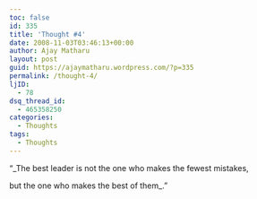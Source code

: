```yaml
---
toc: false
id: 335
title: 'Thought #4'
date: 2008-11-03T03:46:13+00:00
author: Ajay Matharu
layout: post
guid: https://ajaymatharu.wordpress.com/?p=335
permalink: /thought-4/
ljID:
  - 78
dsq_thread_id:
  - 465358250
categories:
  - Thoughts
tags:
  - Thoughts
---
```

&#8220;_The best leader is not the one who makes the fewest mistakes,
  
but the one who makes the best of them_.&#8221;
